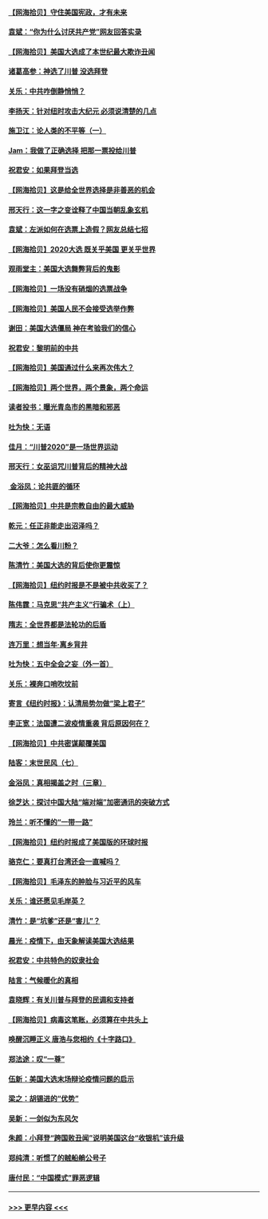 #### [【网海拾贝】守住美国宪政，才有未来](../pages/nsc993/n12540423.md?t=11111251) 
#### [袁斌：“你为什么讨厌共产党”网友回答实录](../pages/nsc993/n12540208.md?t=11111251) 
#### [【网海拾贝】美国大选成了本世纪最大欺诈丑闻](../pages/nsc993/n12538029.md?t=11111251) 
#### [诸葛高参：神选了川普 没选拜登](../pages/nsc993/n12537664.md?t=11111251) 
#### [关乐：中共咋倒静悄悄？](../pages/nsc993/n12537615.md?t=11111251) 
#### [李扬天：针对纽时攻击大纪元 必须说清楚的几点](../pages/nsc993/n12536001.md?t=11111251) 
#### [施卫江：论人类的不平等（一）](../pages/nsc993/n12535700.md?t=11111251) 
#### [Jam：我做了正确选择 把那一票投给川普](../pages/nsc993/n12535743.md?t=11111251) 
#### [祝君安：如果拜登当选](../pages/nsc993/n12535726.md?t=11111251) 
#### [【网海拾贝】这是给全世界选择是非善恶的机会](../pages/nsc993/n12535061.md?t=11111251) 
#### [邢天行：这一字之变诠释了中国当朝乱象玄机](../pages/nsc993/n12533446.md?t=11111251) 
#### [袁斌：左派如何在选票上造假？网友总结七招](../pages/nsc993/n12533180.md?t=11111251) 
#### [【网海拾贝】2020大选 既关乎美国 更关乎世界](../pages/nsc993/n12533161.md?t=11111251) 
#### [观雨堂主：美国大选舞弊背后的鬼影](../pages/nsc993/n12533153.md?t=11111251) 
#### [【网海拾贝】一场没有硝烟的选票战争](../pages/nsc993/n12531883.md?t=11111251) 
#### [【网海拾贝】美国人民不会接受选举作弊](../pages/nsc993/n12528850.md?t=11111251) 
#### [谢田：美国大选僵局 神在考验我们的信心](../pages/nsc993/n12527932.md?t=11111251) 
#### [祝君安：黎明前的中共](../pages/nsc993/n12524071.md?t=11111251) 
#### [【网海拾贝】美国通过什么来再次伟大？](../pages/nsc993/n12523844.md?t=11111251) 
#### [【网海拾贝】两个世界，两个景象，两个命运](../pages/nsc993/n12521419.md?t=11111251) 
#### [读者投书：曝光青岛市的黑暗和邪恶](../pages/nsc993/n12520988.md?t=11111251) 
#### [吐为快：无语](../pages/nsc993/n12518588.md?t=11111251) 
#### [佳月：“川普2020”是一场世界运动](../pages/nsc993/n12518581.md?t=11111251) 
#### [邢天行：女巫诅咒川普背后的精神大战](../pages/nsc993/n12517257.md?t=11111251) 
#### [ 金浴凤：论共匪的循环](../pages/nsc993/n12517133.md?t=11111251) 
#### [【网海拾贝】中共是宗教自由的最大威胁](../pages/nsc993/n12516879.md?t=11111251) 
#### [乾元：任正非能走出沼泽吗？](../pages/nsc993/n12515831.md?t=11111251) 
#### [二大爷：怎么看川粉？](../pages/nsc993/n12515820.md?t=11111251) 
#### [陈清竹：美国大选的背后使你更震惊](../pages/nsc993/n12515589.md?t=11111251) 
#### [【网海拾贝】纽约时报是不是被中共收买了？](../pages/nsc993/n12515122.md?t=11111251) 
#### [陈伟霆：马克思“共产主义”行骗术（上）](../pages/nsc993/n12510217.md?t=11111251) 
#### [隋志：全世界都是法轮功的后盾](../pages/nsc993/n12510636.md?t=11111251) 
#### [连万里：想当年‧离乡背井](../pages/nsc993/n12510623.md?t=11111251) 
#### [吐为快：五中全会之妄（外一首）](../pages/nsc993/n12510470.md?t=11111251) 
#### [关乐：裸奔口哨吹坟前](../pages/nsc993/n12510403.md?t=11111251) 
#### [寄言《纽约时报》：认清局势勿做“梁上君子”](../pages/nsc993/n12510042.md?t=11111251) 
#### [李正宽：法国遭二波疫情重袭 背后原因何在？](../pages/nsc993/n12509971.md?t=11111251) 
#### [【网海拾贝】中共密谋颠覆美国](../pages/nsc993/n12509816.md?t=11111251) 
#### [陆客：末世民风（七）](../pages/nsc993/n12507822.md?t=11111251) 
#### [金浴凤：真相揭盖之时（三章）](../pages/nsc993/n12507804.md?t=11111251) 
#### [徐芝达：探讨中国大陆“端对端”加密通讯的突破方式](../pages/nsc993/n12507682.md?t=11111251) 
#### [玲兰：听不懂的“一带一路”](../pages/nsc993/n12507669.md?t=11111251) 
#### [【网海拾贝】纽约时报成了美国版的环球时报](../pages/nsc993/n12507053.md?t=11111251) 
#### [骆克仁：要真打台湾还会一直喊吗？](../pages/nsc993/n12506843.md?t=11111251) 
#### [【网海拾贝】毛泽东的肿脸与习近平的风车](../pages/nsc993/n12504537.md?t=11111251) 
#### [关乐：谁还愿见毛岸英？](../pages/nsc993/n12503866.md?t=11111251) 
#### [清竹：是“坑爹”还是“害儿”？](../pages/nsc993/n12503034.md?t=11111251) 
#### [晨光：疫情下，由天象解读美国大选结果](../pages/nsc993/n12502536.md?t=11111251) 
#### [祝君安：中共特色的奴隶社会](../pages/nsc993/n12501529.md?t=11111251) 
#### [陆言：气候暖化的真相](../pages/nsc993/n12501183.md?t=11111251) 
#### [袁晓辉：有关川普与拜登的民调和支持者](../pages/nsc993/n12500433.md?t=11111251) 
#### [【网海拾贝】病毒这笔账，必须算在中共头上](../pages/nsc993/n12500320.md?t=11111251) 
#### [唤醒沉睡正义 唐浩与您相约《十字路口》](../pages/nsc993/n12497980.md?t=11111251) 
#### [郑法途：叹“一尊”](../pages/nsc993/n12498837.md?t=11111251) 
#### [伍新：美国大选末场辩论疫情问题的启示](../pages/nsc993/n12498829.md?t=11111251) 
#### [梁之：胡锡进的“优势”](../pages/nsc993/n12498780.md?t=11111251) 
#### [吴新：一剑似为东风欠](../pages/nsc993/n12498772.md?t=11111251) 
#### [朱颜：小拜登“跨国败丑闻”说明美国这台“收银机”该升级](../pages/nsc993/n12498731.md?t=11111251) 
#### [郑纯清：听惯了的贼船艄公号子](../pages/nsc993/n12498721.md?t=11111251) 
#### [唐付民：“中国模式”罪恶逻辑](../pages/nsc993/n12498310.md?t=11111251) 

----
#### [ >>> 更早内容 <<< ](../indexes/nsc993-earlier.md)
